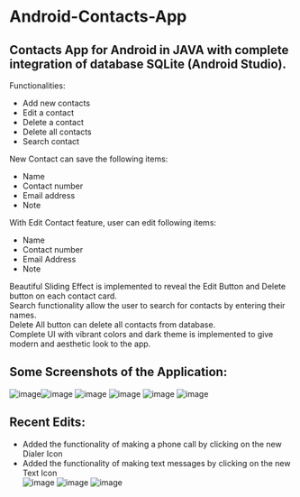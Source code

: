 # Android-Contacts-App
## Contacts App for Android in JAVA with complete integration of database SQLite (Android Studio).
Functionalities:
- Add new contacts
- Edit a contact
- Delete a contact
- Delete all contacts
- Search contact

New Contact can save the following items:
- Name
- Contact number
- Email address
- Note 

With Edit Contact feature, user can edit following items:
- Name
- Contact number
- Email Address
- Note <br/>

Beautiful Sliding Effect is implemented to reveal the Edit Button and Delete button on each contact card.<br/>
Search functionality allow the user to search for contacts by entering their names.<br/>
Delete All button can delete all contacts from database.<br/>
Complete UI with vibrant colors and dark theme is implemented to give modern and aesthetic look to the app.<br/>

## Some Screenshots of the Application:<br/>
![image](https://user-images.githubusercontent.com/96788451/194757228-1ef42413-39c1-4028-8b0b-7f93df104fc9.png)![image](https://user-images.githubusercontent.com/96788451/194757236-c4737d4d-dad3-4b2a-b038-59aa9437b3d0.png)
![image](https://user-images.githubusercontent.com/96788451/194757262-9283a58f-3a4e-4489-8ca4-42aa1321ad46.png)
 ![image](https://user-images.githubusercontent.com/96788451/194757285-6e0d3427-7a3f-428f-af05-4cc9c0286a86.png)
![image](https://user-images.githubusercontent.com/96788451/194757311-29c7a7cd-80dd-4609-a9fe-7a291d3eda64.png)
![image](https://user-images.githubusercontent.com/96788451/194757326-9a30e17d-b642-4bf7-8a63-61c6adcf75e0.png)

## Recent Edits: 
- Added the functionality of making a phone call by clicking on the new Dialer Icon
- Added the functionality of making text messages by clicking on the new Text Icon <br/>
![image](https://user-images.githubusercontent.com/96788451/198546193-5e6029e9-6070-47c2-a9e7-5e402bac8046.png)
![image](https://user-images.githubusercontent.com/96788451/198546256-3f56d42a-fd28-438d-b890-f5279cd5b369.png)
![image](https://user-images.githubusercontent.com/96788451/198546421-85476f58-2de4-4a78-86bd-c4df530bf3f2.png)


